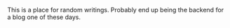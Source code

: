 This is a place for random writings. Probably end up being the backend for a blog one of these days.
